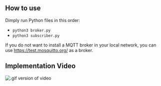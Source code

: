 ## How to use
Dimply run Python files in this order:
  - `python3 broker.py`
  - `python3 subscriber.py`
  
If you do not want to install a MQTT broker in your local network, you can use https://test.mosquitto.org/ as a broker.

## Implementation Video
![.gif version of video](https://github.com/alirezajavadi/industrial_mqtt_authentication_protocol/blob/main/implementation_gif.gif)
